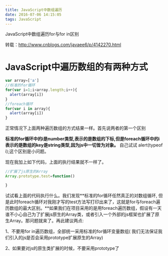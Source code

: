 ```yaml
---
title: JavaScript中数组遍历
date: 2016-07-06 14:15:05
tags: JavaScript
---
```

JavaScript中数组遍历for与for in区别
<!--more-->

转载：http://www.cnblogs.com/javaee6/p/4142270.html

# JavaScript中遍历数组的有两种方式

```javascript
var array=['a']
//标准的for循环
for(var i=1;i<array.length;i++){
  alert(array[i])
}
//foreach循环
for(var i in array){
  alert(array[i])
}
```

正常情况下上面两种遍历数组的方式结果一样。首先说两者的第一个区别

**标准的for循环中的i是number类型,表示的是数组的下标,但是foreach循环中的i表示的是数组的key是string类型,因为js中一切皆为对象。** 自己试试 alert(typeof i);这个区别是小问题。

现在我加上如下代码，上面的执行结果就不一样了。

```javascript
//扩展了js原生的Array
Array.prototype.test=function()

}
```

试试看上面的代码执行什么。我们发现**标准的for循环任然真正的对数组循环, 但是此时foreach循环对我刚才写的test方法写打印出来了，这就是for与foreach遍历数组的最大区别。**如果我们在项目采用的是用foreach遍历数组，假设有一天谁不小心自己为了扩展js原生的Array类，或者引入一个外部的js框架也扩展了原生Array。那问题就来了。再此建议两点:

1、不要用for in遍历数组，全部统一采用标准的for循环变量数组( 我们无法保证我们引入的js是否会采用prototype扩展原生的Array)

 2、如果要对js的原生类扩展的时候，不要采用prototype了
